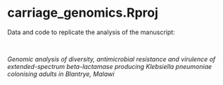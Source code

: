# carriage_genomics.Rproj

Data and code to replicate the analysis of the manuscript:

<br />

*Genomic analysis of diversity, antimicrobial resistance and virulence of extended-spectrum beta-lactamase producing Klebsiella pneumoniae colonising adults in Blantrye, Malawi*

<br />


